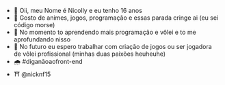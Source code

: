 - 👋 Oii,  meu Nome é Nicolly e eu tenho 16 anos
- 👀 Gosto de animes, jogos, programação e essas parada cringe ai (eu sei código morse)
- 🌱 No momento to aprendendo mais programação e vôlei e to me aprofundando nisso
- 💞️ No futuro eu espero trabalhar com criação de jogos ou ser jogadora de vôlei profissional (minhas duas paixões heuheuhe)
- 🌧️ #diganãoaofront-end
- ⛩️ @nicknf15
